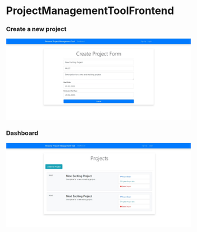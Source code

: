# ProjectManagementToolFrontend

### Create a new project
<img alt="Create a new project" src="https://github.com/krizebcev/ProjectManagementToolFrontend/blob/master/readme_pics/readme_create_project.jpg">

### Dashboard
<img alt="Dashboard" src="https://github.com/krizebcev/ProjectManagementToolFrontend/blob/master/readme_pics/readme_project_dashboard.jpg">
